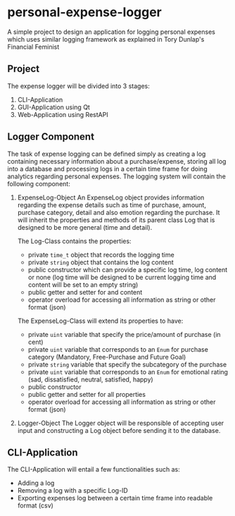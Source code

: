 # personal-expense-logger
A simple project to design an application for logging personal expenses which uses similar logging framework as explained in Tory Dunlap's Financial Feminist

## Project
The expense logger will be divided into 3 stages:
1. CLI-Application
2. GUI-Application using Qt
3. Web-Application using RestAPI

## Logger Component
The task of expense logging can be defined simply as creating a log containing necessary information about a purchase/expense, storing all log into a database and processing logs in a certain time frame for doing analytics regarding personal expenses. The logging system will contain the following component:
1. ExpenseLog-Object
    An ExpenseLog object provides information regarding the expense details such as time of purchase, amount, purchase category, detail and also emotion regarding the purchase. It will inherit the properties and methods of its parent class Log that is designed to be more general (time and detail).

    The Log-Class contains the properties:
    - private ```time_t``` object that records the logging time
    - private ```string``` object that contains the log content
    - public constructor which can provide a specific log time, log content or none (log time will be designed to be current logging time and content will be set to an empty string)
    - public getter and setter for and content
    - operator overload for accessing all information as string or other format (json)

    The ExpenseLog-Class will extend its properties to have:
    - private ```uint``` variable that specify the price/amount of purchase (in cent)
    - private ```uint``` variable that corresponds to an ```Enum``` for purchase category (Mandatory, Free-Purchase and Future Goal)
    - private ```string``` variable that specify the subcategory of the purchase
    - private ```uint``` variable that corresponds to an ```Enum``` for emotional rating (sad, dissatisfied, neutral, satisfied, happy)
    - public constructor
    - public getter and setter for all properties
    - operator overload for accessing all information as string or other format (json)

2. Logger-Object
    The Logger object will be responsible of accepting user input and constructing a Log object before sending it to the database.

## CLI-Application
The CLI-Application will entail a few functionalities such as:
- Adding a log
- Removing a log with a specific Log-ID
- Exporting expenses log between a certain time frame into readable format (csv)
    